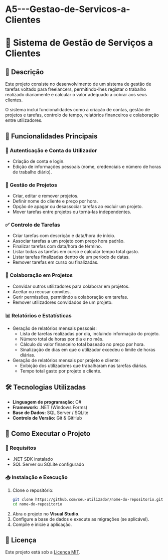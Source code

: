 # A5---Gestao-de-Servicos-a-Clientes

# 📌 Sistema de Gestão de Serviços a Clientes

## 📖 Descrição
Este projeto consiste no desenvolvimento de um sistema de gestão de tarefas voltado para freelancers, permitindo-lhes registar o trabalho realizado diariamente e calcular o valor adequado a cobrar aos seus clientes.

O sistema inclui funcionalidades como a criação de contas, gestão de projetos e tarefas, controlo de tempo, relatórios financeiros e colaboração entre utilizadores.

## 🚀 Funcionalidades Principais

### 🔐 Autenticação e Conta do Utilizador
- Criação de conta e login.
- Edição de informações pessoais (nome, credenciais e número de horas de trabalho diário).

### 📂 Gestão de Projetos
- Criar, editar e remover projetos.
- Definir nome do cliente e preço por hora.
- Opção de apagar ou desassociar tarefas ao excluir um projeto.
- Mover tarefas entre projetos ou torná-las independentes.

### ✅ Controlo de Tarefas
- Criar tarefas com descrição e data/hora de início.
- Associar tarefas a um projeto com preço hora padrão.
- Finalizar tarefas com data/hora de término.
- Listar todas as tarefas em curso e calcular tempo total gasto.
- Listar tarefas finalizadas dentro de um período de datas.
- Remover tarefas em curso ou finalizadas.

### 🤝 Colaboração em Projetos
- Convidar outros utilizadores para colaborar em projetos.
- Aceitar ou recusar convites.
- Gerir permissões, permitindo a colaboração em tarefas.
- Remover utilizadores convidados de um projeto.

### 📊 Relatórios e Estatísticas
- Geração de relatórios mensais pessoais:
  - Lista de tarefas realizadas por dia, incluindo informação do projeto.
  - Número total de horas por dia e no mês.
  - Cálculo do valor financeiro total baseado no preço por hora.
  - Sinalização de dias em que o utilizador excedeu o limite de horas diárias.
- Geração de relatórios mensais por projeto e cliente:
  - Exibição dos utilizadores que trabalharam nas tarefas diárias.
  - Tempo total gasto por projeto e cliente.

## 🛠️ Tecnologias Utilizadas
- **Linguagem de programação:** C#
- **Framework:** .NET (Windows Forms)
- **Base de Dados:** SQL Server / SQLite
- **Controlo de Versão:** Git & GitHub

## 🏁 Como Executar o Projeto
### 🔧 Requisitos
- .NET SDK instalado
- SQL Server ou SQLite configurado

### 📥 Instalação e Execução
1. Clone o repositório:
   ```sh
   git clone https://github.com/seu-utilizador/nome-do-repositorio.git
   cd nome-do-repositorio
   ```
2. Abra o projeto no **Visual Studio**.
3. Configure a base de dados e execute as migrações (se aplicável).
4. Compile e inicie a aplicação.

## 📜 Licença
Este projeto está sob a [Licença MIT](https://opensource.org/licenses/MIT).

